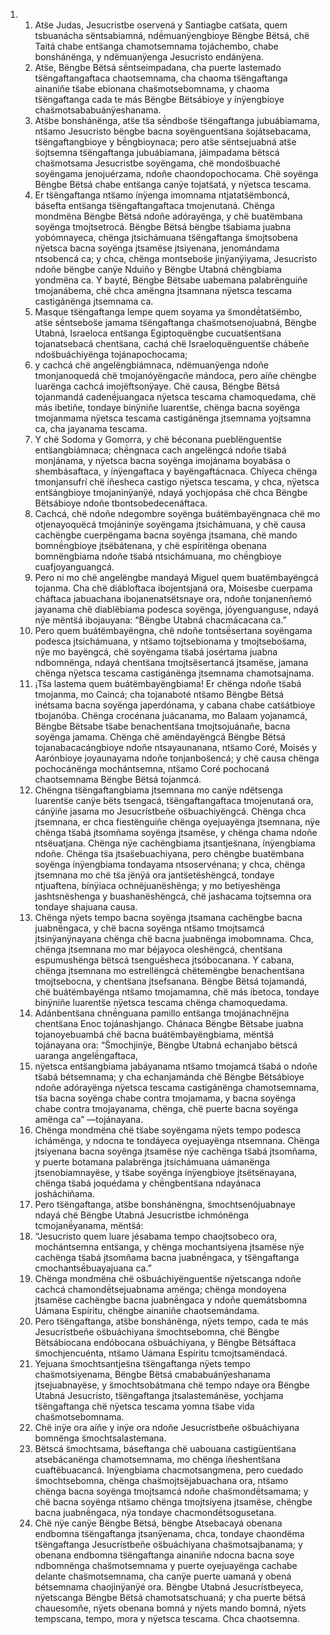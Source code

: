 <ol>
  <li>
    <ol>
      <li>Ats̈e Judas, Jesucristbe oservená y Santiagbe cats̈ata, quem tsbuanácha sëntsabiamná, ndë́muanÿengbioye Bëngbe Bëtsá, chë Taitá chabe ents̈anga chamotsemnama tojáchembo, chabe bonshánënga, y ndëmuanÿenga Jesucristo endánÿena.</li>
      <li>Ats̈e, Bëngbe Bëtsá së́ntseimpadana, cha puerte lastemado ts̈ëngaftangaftaca chaotsemnama, cha chaoma ts̈ëngaftanga ainaniñe ts̈abe ebionana chas̈motsebomnama, y chaoma ts̈ëngaftanga cada te más Bëngbe Bëtsábioye y ínÿengbioye chas̈motsababuánÿeshanama.</li>
      <li>Ats̈be bonshánënga, ats̈e ts̈a së́ndbos̈e ts̈ëngaftanga jubuábiamama, nts̈amo Jesucristo bëngbe bacna soyënguents̈ana s̈ojátsebacama, ts̈ëngaftangbioye y bë́ngbioynaca; pero ats̈e sëntsejuabná ats̈e s̈ojtsemna ts̈ëngaftanga jubuábiamana, jáimpadama bëtscá chas̈motsama Jesucristbe soyëngama, chë mondos̈buaché soyëngama jenojuérzama, ndoñe chaondopochocama. Chë soyënga Bëngbe Bëtsá chabe ents̈anga canÿe tojats̈atá, y nÿetsca tescama.</li>
      <li>Er ts̈ëngaftanga nts̈amo ínÿenga imomnama ntjatats̈ëmboncá, básefta ents̈anga ts̈ëngaftangaftaca tmojenutaná. Chënga mondmëna Bëngbe Bëtsá ndoñe adórayënga, y chë buatëmbana soyënga tmojtsetrocá. Bëngbe Bëtsá bëngbe ts̈abiama juabna yobómnayeca, chënga jtsichámuana ts̈ëngaftanga s̈mojtsobena nÿetsca bacna soyënga jtsamëse jtsiyenana, jenomándama ntsobencá ca; y chca, chënga montsebos̈e jinÿanÿiyama, Jesucristo ndoñe bëngbe canÿe Nduiño y Bëngbe Utabná chëngbiama yondmëna ca. Y bayté, Bëngbe Bëtsabe uabemana palabrënguiñe tmojanábema, chë chca amëngna jtsamnana nÿetsca tescama castigánënga jtsemnama ca.</li>
      <li>Masque ts̈ëngaftanga lempe quem soyama ya s̈mondë́tats̈ëmbo, ats̈e së́ntsebos̈e jamama ts̈ëngaftanga chas̈motsenojuabná, Bëngbe Utabná, Israeloca ents̈anga Egiptoquëngbe cucuats̈ents̈ana tojanatsebacá chents̈ana, cachá chë Israeloquënguents̈e chábeñe ndos̈buáchiyënga tojánapochocama;</li>
      <li>y cachcá chë angelëngbiámnaca, ndëmuanÿenga ndoñe tmonjanoquedá chë tmojanóyëngacñe mándoca, pero aíñe chëngbe luarënga cachcá imojëftsonÿaye. Chë causa, Bëngbe Bëtsá tojanmandá cadenë́juangaca nÿetsca tescama chamoquedama, chë más ibetiñe, tondaye binÿniñe luarents̈e, chënga bacna soyënga tmojanmama nÿetsca tescama castigánënga jtsemnama yojtsamna ca, cha jayanama tescama.</li>
      <li>Y chë Sodoma y Gomorra, y chë béconana pueblënguents̈e ents̈angbiámnaca; chë́ngnaca cach angelëngcá ndoñe ts̈abá monjánama, y nÿetsca bacna soyënga imojánama boyabása o shembásaftaca, y ínÿengaftaca y bayëngaftácnaca. Chíyeca chënga tmonjansufrí chë íñesheca castigo nÿetsca tescama, y chca, nÿetsca ents̈ángbioye tmojaninÿanÿé, ndayá yochjopása chë chca Bëngbe Bëtsábioye ndoñe tbontsobedecenáftaca.</li>
      <li>Cachcá, chë ndoñe ndegombre soyënga buátëmbayëngnaca chë mo otjenayoquëcá tmojáninÿe soyëngama jtsichámuana, y chë causa cachëngbe cuerpëngama bacna soyënga jtsamana, chë mando bomnë́ngbioye jtsëbátenana, y chë espíritënga obenana bomnëngbiama ndoñe ts̈abá ntsichámuana, mo chë́ngbioye cuafjoyanguangcá.</li>
      <li>Pero ni mo chë angelëngbe mandayá Miguel quem buatëmbayëngcá tojanma. Cha chë diábloftaca ibojentsjaná ora, Moisesbe cuerpama cháftaca jabuachana ibojanenatsëtsnaye ora, ndoñe tonjanenñemó jayanama chë diablëbiama podesca soyënga, jóyenguanguse, ndayá nÿe mënts̈á ibojauyana: “Bëngbe Utabná chacmácacana ca.”</li>
      <li>Pero quem buátëmbayëngna, chë ndoñe tontsë́sertana soyëngama podesca jtsichámuana, y nts̈amo tojtsebionama y tmojtsebos̈ama, nÿe mo bayëngcá, chë soyëngama ts̈abá josértama juabna ndbomnënga, ndayá chents̈ana tmojtsësertancá jtsamëse, jamana chënga nÿetsca tescama castigánënga jtsemnama chamotsajnama.</li>
      <li>¡Ts̈a lastema quem buátëmbayëngbiama! Er chënga ndoñe ts̈abá tmojanma, mo Caincá; cha tojanaboté nts̈amo Bëngbe Bëtsá inétsama bacna soyënga japerdónama, y cabana chabe cats̈átbioye tbojanóba. Chënga crocénana juácanama, mo Balaam yojanamcá, Bëngbe Bëtsabe ts̈abe benachents̈ana tmojtsojuánañe, bacna soyënga jamama. Chënga chë amëndayëngcá Bëngbe Bëtsá tojanabacacángbioye ndoñe ntsayaunanana, nts̈amo Coré, Moisés y Aarónbioye joyaunayama ndoñe tonjanbos̈encá; y chë causa chënga pochocánënga mochántsemna, nts̈amo Coré pochocaná chaotsemnama Bëngbe Bëtsá tojanmcá.</li>
      <li>Chëngna ts̈ëngaftangbiama jtsemnana mo canÿe ndëtsenga luarents̈e canÿe bëts tsengacá, ts̈ëngaftangaftaca tmojenutaná ora, cánÿiñe jasama mo Jesucrístbeñe os̈buachiyëngcá. Chënga chca jtsemnana, er chca fiestënguiñe chënga oyejuayënga jtsemnana, nÿe chënga ts̈abá jtsomñama soyënga jtsamëse, y chënga chama ndoñe ntsëuatjana. Chënga nÿe cachëngbiama jtsantjes̈nana, ínÿengbiama ndoñe. Chënga ts̈a jtsas̈ebuachiyana, pero chëngbe buatëmbana soyënga ínÿengbiama tondayama ntsoservénana; y chca, chënga jtsemnana mo chë ts̈a jënÿá ora jants̈etëshëngcá, tondaye ntjuaftena, bínÿiaca ochnëjuanëshënga; y mo betiyeshënga jashtsnëshenga y buashanëshëngcá, chë jashacama tojtsemna ora tondaye shajuana causa.</li>
      <li>Chënga nÿets tempo bacna soyënga jtsamana cachëngbe bacna juabnë́ngaca, y chë bacna soyënga nts̈amo tmojtsamcá jtsinÿanÿnayana chënga chë bacna juabnënga imobomnama. Chca, chënga jtsemnana mo mar béjayoca oleshëngcá, chents̈ana espumushënga bëtscá tsenguë́sheca jtsóbocanana. Y cabana, chënga jtsemnana mo estrellëngcá chëtemëngbe benachents̈ana tmojtsebocna, y chents̈ana jtsefsanana. Bëngbe Bëtsá tojamandá, chë buátëmbayënga nts̈amo tmojamamna, chë más ibetoca, tondaye binÿniñe luarents̈e nÿetsca tescama chënga chamoquedama.</li>
      <li>Adánbents̈ana chnë́nguana pamillo ents̈anga tmojánachnëjna chents̈ana Enoc tojánashjango. Chánaca Bëngbe Bëtsabe juabna tojanoyebuambá chë bacna buátëmbayëngbiama, mënts̈á tojánayana ora: “S̈mochjinÿe, Bëngbe Utabná echanjabo bëtscá uaranga angelë́ngaftaca,</li>
      <li>nÿetsca ents̈angbiama jabáyanama nts̈amo tmojamcá ts̈abá o ndoñe ts̈abá bétsemnama; y cha echanjamánda chë Bëngbe Bëtsábioye ndoñe adórayënga nÿetsca tescama castigánënga chamotsemnama, ts̈a bacna soyënga chabe contra tmojamama, y bacna soyënga chabe contra tmojayanama, chënga, chë puerte bacna soyënga amënga ca” —tojánayana.</li>
      <li>Chënga mondmëna chë ts̈abe soyëngama nÿets tempo podesca ichámënga, y ndocna te tondáyeca oyejuayënga ntsemnana. Chënga jtsiyenana bacna soyënga jtsamëse nÿe cachënga ts̈abá jtsomñama, y puerte botamana palabrënga jtsichámuana uámanënga jtsenobiamnayëse, y ts̈abe soyënga ínÿengbioye jtsëtsënayana, chënga ts̈abá joquédama y chë́ngbents̈ana ndayánaca josháchiñama.</li>
      <li>Pero ts̈ëngaftanga, ats̈be bonshánëngna, s̈mochtsenójuabnaye ndayá chë Bëngbe Utabná Jesucristbe ichmónënga tcmojanë́yanama, mënts̈á:</li>
      <li>“Jesucristo quem luare jésabama tempo chaojtsobeco ora, mochántsemna ents̈anga, y chënga mochantsiyena jtsamëse nÿe cachënga ts̈abá jtsomñama bacna juabnë́ngaca, y ts̈ëngaftanga cmochantsë́buayajuana ca.”</li>
      <li>Chënga mondmëna chë os̈buáchiyënguents̈e nÿetscanga ndoñe cachcá chamondë́tsejuabnama amënga; chënga mondoyena jtsamëse cachëngbe bacna juabnë́ngaca y ndoñe quemátsbomna Uámana Espíritu, chëngbe ainaniñe chaotsemándama.</li>
      <li>Pero ts̈ëngaftanga, ats̈be bonshánënga, nÿets tempo, cada te más Jesucrístbeñe os̈buáchiyana s̈mochtsebomna, chë Bëngbe Bëtsábiocana endóbocana os̈buáchiyana, y Bëngbe Bëtsáftaca s̈mochjencuénta, nts̈amo Uámana Espíritu tcmojtsamëndacá.</li>
      <li>Yejuana s̈mochtsantjes̈na ts̈ëngaftanga nÿets tempo chas̈motsiyenama, Bëngbe Bëtsá cmababuánÿeshanama jtsejuabnayëse, y s̈mochtsobátmana chë tempo ndaye ora Bëngbe Utabná Jesucristo, ts̈ëngaftanga jtsalastemánëse, yochjama ts̈ëngaftanga chë nÿetsca tescama yomna ts̈abe vida chas̈motsebomnama.</li>
      <li>Chë inÿe ora aíñe y inÿe ora ndoñe Jesucrístbeñe os̈buáchiyana bomnënga s̈mochtsalastemana.</li>
      <li>Bëtscá s̈mochtsama, báseftanga chë uabouana castigüents̈ana atsebácanënga chamotsemnama, mo chënga íñeshents̈ana cuaftëbuacancá. Inÿengbiama chacmotsangmena, pero cuedado s̈mochtsebomna, chënga chas̈mojtsëjabuachana ora, nts̈amo chënga bacna soyënga tmojtsamcá ndoñe chas̈mondë́tsamama; y chë bacna soyënga nts̈amo chënga tmojtsiyena jtsamëse, chëngbe bacna juabnë́ngaca, nÿa tondaye chacmondë́tsogusetana.</li>
      <li>Chë nÿe canÿe Bëngbe Bëtsá, bëngbe Atsebacayá obenana endbomna ts̈ëngaftanga jtsanÿenama, chca, tondaye chaondëma ts̈ëngaftanga Jesucrístbeñe os̈buáchiyana chas̈motsajbanama; y obenana endbomna ts̈ëngaftanga ainaniñe ndocna bacna soye ndbomnënga chas̈motsemnama y puerte oyejuayënga cachabe delante chas̈motsemnama, cha canÿe puerte uamaná y obená bétsemnama chaojinÿanÿé ora. Bëngbe Utabná Jesucrístbeyeca, nÿetscanga Bëngbe Bëtsá chamotsatschuaná; y cha puerte bëtsá chauesomñe, nÿets obenana bomná y nÿets mando bomná, nÿets tempscana, tempo, mora y nÿetsca tescama. Chca chaotsemna.</li>
    </ol>
  </li>
</ol>